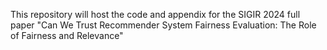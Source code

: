 This repository will host the code and appendix for the SIGIR 2024 full paper "Can We Trust Recommender System Fairness Evaluation: The Role of Fairness and Relevance"
